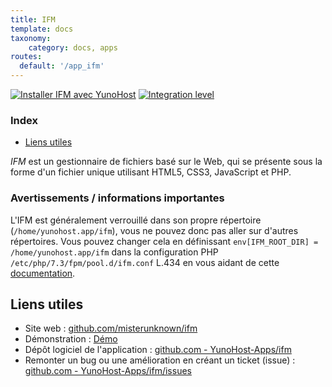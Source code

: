 ```yaml
---
title: IFM
template: docs
taxonomy:
    category: docs, apps
routes:
  default: '/app_ifm'
---
```


[![Installer IFM avec YunoHost](https://install-app.yunohost.org/install-with-yunohost.svg)](https://install-app.yunohost.org/?app=ifm) [![Integration level](https://dash.yunohost.org/integration/ifm.svg)](https://dash.yunohost.org/appci/app/ifm)

### Index

- [Liens utiles](#liens-utiles)

*IFM* est un gestionnaire de fichiers basé sur le Web, qui se présente sous la forme d'un fichier unique utilisant HTML5, CSS3, JavaScript et PHP.

### Avertissements / informations importantes

L'IFM est généralement verrouillé dans son propre répertoire (`/home/yunohost.app/ifm`), vous ne pouvez donc pas aller sur d'autres répertoires. Vous pouvez changer cela en définissant `env[IFM_ROOT_DIR] = /home/yunohost.app/ifm` dans la configuration PHP `/etc/php/7.3/fpm/pool.d/ifm.conf` L.434 en vous aidant de cette [documentation](https://github.com/misterunknown/ifm/wiki/Configuration). 

## Liens utiles

+ Site web : [github.com/misterunknown/ifm](https://github.com/misterunknown/ifm)
+ Démonstration : [Démo](https://ifmdemo.gitea.de/)
+ Dépôt logiciel de l'application : [github.com - YunoHost-Apps/ifm](https://github.com/YunoHost-Apps/ifm_ynh)
+ Remonter un bug ou une amélioration en créant un ticket (issue) : [github.com - YunoHost-Apps/ifm/issues](https://github.com/YunoHost-Apps/ifm_ynh/issues)
